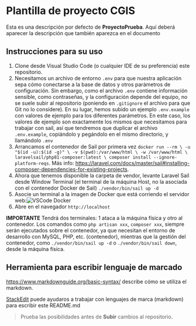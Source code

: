 # Plantilla de proyecto CGIS

Esta es una descripción por defecto de **ProyectoPrueba**. Aquí deberá aparecer la descripción que también aparezca en el documento


## Instrucciones para su uso
1. Clone desde Visual Studio Code (o cualquier IDE de su preferencia) este repositorio.
2. Necesitamos un archivo de entorno `.env` para que nuestra aplicación sepa cómo conectarse a la base de datos y otros parámetros de configuración. Sin embargo, como el archivo `.env` contiene información sensible, como contraseñas, y la configuración depende del equipo, no se suele subir al repositorio (poniendo en `.gitignore` el archivo para que Git no lo considere). En su lugar, hemos subido un ejemplo `.env.example` con valores de ejemplo para los diferentes parámetros. En este caso, los valores de ejemplo son exactamente los mismos que necesitamos para trabajar con sail, así que tendremos que duplicar el archivo `.env.example`, copiándolo y pegándolo en el mismo directorio, y llamándolo `.env`
3. Arrancamos el contenedor de Sail por primera vez `docker run --rm \
   -u "$(id -u):$(id -g)" \
   -v $(pwd):/var/www/html \
   -w /var/www/html \
   laravelsail/php81-composer:latest \
   composer install --ignore-platform-reqs`. Más info: https://laravel.com/docs/master/sail#installing-composer-dependencies-for-existing-projects.
4. Ahora que tenemos disponible la carpeta de vendor, levante Laravel Sail desde Window Terminal (el terminal de la máquina Host, no la asociada con el contenedor Docker de Sail) `./vendor/bin/sail up -d`
5. Asocie un terminal a la imagen de Docker que está corriendo el servidor web:![](https://i.ibb.co/m46S95z/Ejemplo-VSCode-Docker.png "VSCode Docker")
6. Abre en el navegador `http://localhost`

**IMPORTANTE** Tendrá dos terminales: 1 ataca a la máquina física y otro al contenedor. Los comandos como `php artisan xxx`, `composer xxx`, siempre serán ejecutados sobre el contenedor, ya que necesitan el entorno de desarrollo con MySQL, PHP, etc. (contenedor), mientras que la gestión del contenedor, como `./vendor/bin/sail up -d` o `./vendor/bin/sail down`, desde la máquina física.

## Herramienta para escribir lenguaje de marcado
https://www.markdownguide.org/basic-syntax/ describe cómo se utiliza el markdown.

[StackEdit](https://stackedit.io/app#) puede ayudaros a trabajar con lenguajes de marca (markdown) para escribir este README.md
> Prueba las posibilidades antes de **Subir** cambios al repositorio.




